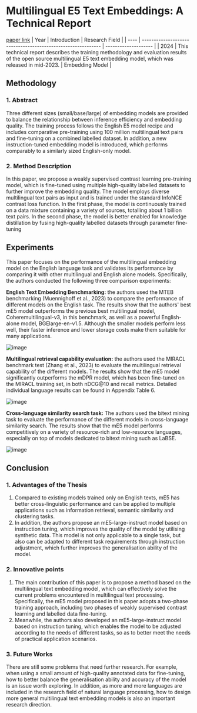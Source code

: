 # Multilingual E5 Text Embeddings: A Technical Report
[paper link](https://arxiv.org/pdf/2402.05672) 
| Year | Introduction                                                         | Research Field                 |
| ---- | ------------------------------------------------------------ | -------------------- |
| 2024 | This technical report describes the training methodology and evaluation results of the open source multilingual E5 text embedding model, which was released in mid-2023.          | Embedding Model         |

## Methodology

### 1. Abstract
Three different sizes (small/base/large) of embedding models are provided to balance the relationship between inference efficiency and embedding quality. The training process follows the English E5 model recipe and includes comparative pre-training using 100 million multilingual text pairs and fine-tuning on a combined labelled dataset. In addition, a new instruction-tuned embedding model is introduced, which performs comparably to a similarly sized English-only model.

### 2. Method Description 
In this paper, we propose a weakly supervised contrast learning pre-training model, which is fine-tuned using multiple high-quality labelled datasets to further improve the embedding quality. The model employs diverse multilingual text pairs as input and is trained under the standard InfoNCE contrast loss function. In the first phase, the model is continuously trained on a data mixture containing a variety of sources, totalling about 1 billion text pairs. In the second phase, the model is better enabled for knowledge distillation by fusing high-quality labelled datasets through parameter fine-tuning

## Experiments
This paper focuses on the performance of the multilingual embedding model on the English language task and validates its performance by comparing it with other multilingual and English alone models. Specifically, the authors conducted the following three comparison experiments:

**English Text Embedding Benchmarking:** the authors used the MTEB benchmarking (Muennighoff et al., 2023) to compare the performance of different models on the English task. The results show that the authors' best mE5 model outperforms the previous best multilingual model, Coheremultilingual-v3, in this benchmark, as well as a powerful English-alone model, BGElarge-en-v1.5. Although the smaller models perform less well, their faster inference and lower storage costs make them suitable for many applications.

![image](https://github.com/user-attachments/assets/051440fb-5fef-4d40-9edf-170aaca33880)

**Multilingual retrieval capability evaluation:** the authors used the MIRACL benchmark test (Zhang et al., 2023) to evaluate the multilingual retrieval capability of the different models. The results show that the mE5 model significantly outperforms the mDPR model, which has been fine-tuned on the MIRACL training set, in both nDCG@10 and recall metrics. Detailed individual language results can be found in Appendix Table 6.

![image](https://github.com/user-attachments/assets/254b10a0-bd76-4188-a4d5-6d26f9563733)

**Cross-language similarity search task:** The authors used the bitext mining task to evaluate the performance of the different models in cross-language similarity search. The results show that the mE5 model performs competitively on a variety of resource-rich and low-resource languages, especially on top of models dedicated to bitext mining such as LaBSE.

![image](https://github.com/user-attachments/assets/b69e63be-7778-4960-8e0f-dcedc478aa42)  

## Conclusion

### 1. Advantages of the Thesis
  1. Compared to existing models trained only on English texts, mE5 has better cross-linguistic performance and can be applied to multiple applications such as information retrieval, semantic similarity and clustering tasks.
  2. In addition, the authors propose an mE5-large-instruct model based on instruction tuning, which improves the quality of the model by utilising synthetic data. This model is not only applicable to a single task, but also can be adapted to different task requirements through instruction adjustment, which further improves the generalisation ability of the model.

### 2. Innovative points
  1. The main contribution of this paper is to propose a method based on the multilingual text embedding model, which can effectively solve the current problems encountered in multilingual text processing. Specifically, the mE5 model proposed in this paper adopts a two-phase training approach, including two phases of weakly supervised contrast learning and labelled data fine-tuning.
  2. Meanwhile, the authors also developed an mE5-large-instruct model based on instruction tuning, which enables the model to be adjusted according to the needs of different tasks, so as to better meet the needs of practical application scenarios.
     
### 3. Future Works
There are still some problems that need further research. For example, when using a small amount of high-quality annotated data for fine-tuning, how to better balance the generalisation ability and accuracy of the model is an issue worth exploring. In addition, as more and more languages are included in the research field of natural language processing, how to design more general multilingual text embedding models is also an important research direction.    
